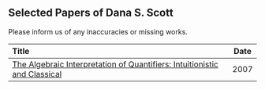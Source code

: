 ## Selected Papers of Dana S. Scott

Please inform us of any inaccuracies or missing works.

| Title | Date |
|:------|:----:|
|[The Algebraic Interpretation of Quantifiers: Intuitionistic and Classical](https://github.com/CMU-HoTT/scott/blob/main/pdfs/2007-the-algebraic-interpretation-of-quantifiers.pdf)| 2007 |
